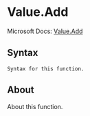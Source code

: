 # Value.Add

Microsoft Docs: [Value.Add](https://docs.microsoft.com/en-us/powerquery-m/value-add)

## Syntax

```
Syntax for this function.
```

## About

About this function.

